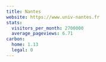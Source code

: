 ```yaml
---
title: Nantes
website: https://www.univ-nantes.fr
stats:
  visitors_per_month: 2700000
  average_pageviews: 6.71
carbon:
  home: 1.13
  legal: 0
---
```

